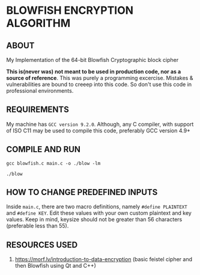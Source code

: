 # BLOWFISH ENCRYPTION ALGORITHM

## ABOUT
My Implementation of the 64-bit Blowfish Cryptographic block cipher

**This is(never was) not meant to be used in production code, nor as a source of reference**. 
This was purely a programming excercise. Mistakes & vulnerabilities are bound to creeep into this code. 
So don't use this code in professional environments.

## REQUIREMENTS
My machine has `GCC version 9.2.0`. Although, any C compiler, with support of ISO C11 may be used 
to compile this code, preferably GCC version 4.9+

## COMPILE AND RUN
`gcc blowfish.c main.c -o ./blow -lm`

`./blow`

## HOW TO CHANGE PREDEFINED INPUTS
Inside `main.c`, there are two macro definitions, namely `#define PLAINTEXT` and `#define KEY`. 
Edit these values with your own custom plaintext and key values. Keep in mind, keysize should not 
be greater than 56 characters (preferable less than 55).

## RESOURCES USED
1. https://morf.lv/introduction-to-data-encryption (basic feistel cipher and then Blowfish using Qt and C++)
